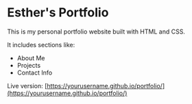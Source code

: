 # Esther's Portfolio

This is my personal portfolio website built with HTML and CSS.

It includes sections like:
- About Me
- Projects
- Contact Info

Live version: [https://yourusername.github.io/portfolio/](https://yourusername.github.io/portfolio/)
